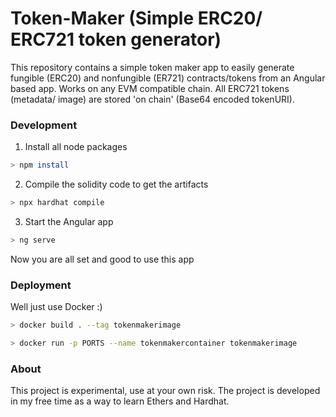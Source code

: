 # Token-Maker (Simple ERC20/ ERC721 token generator)

This repository contains a simple token maker app to easily generate fungible (ERC20) and nonfungible (ER721) contracts/tokens from an Angular based app.
Works on any EVM compatible chain. All ERC721 tokens (metadata/ image) are stored 'on chain' (Base64 encoded tokenURI).

### Development

1. Install all node packages

```bash
> npm install
```

2. Compile the solidity code to get the artifacts

```bash
> npx hardhat compile
```

3. Start the Angular app

```bash
> ng serve
```

Now you are all set and good to use this app

### Deployment

Well just use Docker :)

```bash
> docker build . --tag tokenmakerimage
```

```bash
> docker run -p PORTS --name tokenmakercontainer tokenmakerimage
```

### About

This project is experimental, use at your own risk. The project is developed in my free time as a way to learn Ethers and Hardhat.
